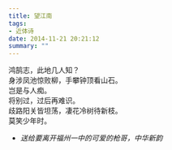 ```yaml
---
title: 望江南
tags:
- 近体诗
date: 2014-11-21 20:21:12
summary: ""
---
```

鸿鹄志，此地几人知？\
身涉凤池惊败柳，手攀钟顶看山石。\
岂是与人痴。\
将别过，过后再难识。\
歧路阳关皆坦荡，凄花冷树待新枝。\
莫笑少年时。

- *送给要离开福州一中的可爱的枪哥，中华新韵*
